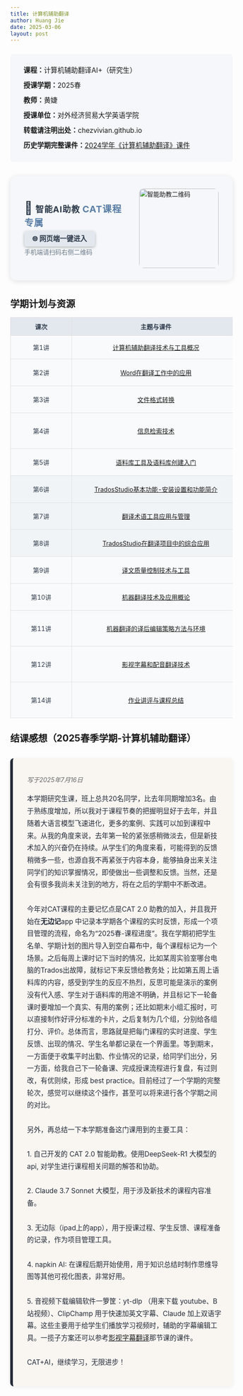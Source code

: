 ```yaml
---
title: 计算机辅助翻译
author: Huang Jie
date: 2025-03-06
layout: post
---
```


<!-- 课程简介区块 -->
<div style="background:#f5f7fa; border-radius:8px; padding:20px 30px; margin:24px 0 32px 0; font-size:1.1em; line-height:2.2;">
<strong>课程：</strong>计算机辅助翻译AI+（研究生）<br>
<strong>授课学期：</strong>2025春<br>
<strong>教师：</strong>黄婕<br>
<strong>授课单位：</strong>对外经济贸易大学英语学院<br>
<strong>转载请注明出处：</strong>chezvivian.github.io<br>
<strong>历史学期完整课件：</strong><a href="/class/archive/CAT-2024/" target="_blank">2024学年《计算机辅助翻译》课件</a>
</div>

<!-- 智能AI助教美化区块（浅灰理科风格） -->
<div style="background:#f5f7fa; border-radius:14px; box-shadow:0 2px 12px #e0e0e0; padding:28px 32px; margin:32px 0 36px 0; display:flex; align-items:center; gap:32px;">
  <div style="flex:1;">
    <div style="font-size:1.35em; font-weight:bold; color:#2d3a4a; margin-bottom:10px; letter-spacing:1px;">
      <span style="font-size:1.5em;">🤖</span> 智能AI助教 <span style="font-size:1.1em; color:#5b7fa6;">CAT课程专属</span>
    </div>
    <div style="margin-bottom:10px;">
      <a href="https://udify.app/chat/cowvutHCzOFeVfaw" target="_blank" style="background:#e3e8ef; color:#2d3a4a; padding:8px 18px; border-radius:6px; font-size:1.1em; text-decoration:none; font-weight:bold; box-shadow:0 2px 6px #b3b3b3; transition:background 0.2s;">🌐 网页端一键进入</a>
    </div>
    <div style="font-size:1em; color:#6c7a89;">手机端请扫码右侧二维码</div>
  </div>
  <div style="flex-shrink:0;">
    <img src="https://chezvivian.github.io/class/assets/CAT助教_2.0.png" alt="智能助教二维码" style="width:180px; border-radius:10px;">
  </div>
</div>

<script>
 window.difyChatbotConfig = {
  token: 'cowvutHCzOFeVfaw'
 }
</script>
<script
 src="https://udify.app/embed.min.js"
 id="cowvutHCzOFeVfaw"
 defer>
</script>
<style>
  #dify-chatbot-bubble-button {
    background-color: #e3e8ef !important;
  }
  #dify-chatbot-bubble-window {
    width: 40rem !important;
    height: 45rem !important;
  }
</style>

<!-- 学期计划与资源表格区块（冷静配色，宽度100%） -->
## 学期计划与资源

<table style="width:100%; border-collapse:collapse; text-align:center; font-size:1em; background:#fff;">
  <tr style="background:#e3e8ef; color:#2d3a4a;">
    <th style="border:1px solid #e0e0e0; padding:10px 24px; min-width:90px; width:90px;">课次</th>
    <th style="border:1px solid #e0e0e0; padding:10px 40px; min-width:300px; width:300px;">主题与课件</th>
    <th style="border:1px solid #e0e0e0; padding:10px 12px; min-width:220px; width:220px; font-size:0.8em;">简介</th>
    <th style="border:1px solid #e0e0e0; padding:10px 24px; min-width:150px; width:150px;">模块</th>
  </tr>
  <tr style="background:#f9fafb; color:#2d3a4a;">
    <td style="border:1px solid #e0e0e0; padding:10px 24px; min-width:90px; width:90px;">第1讲</td>
    <td style="border:1px solid #e0e0e0; padding:10px 40px; min-width:300px; width:300px;"><a href="https://chezvivian.github.io/class/CAT_pdf/第1讲_计算机辅助翻译技术与工具概况_2025.pdf" target="_blank">计算机辅助翻译技术与工具概况</a></td>
    <td style="border:1px solid #e0e0e0; padding:10px 12px; min-width:220px; width:220px; font-size:0.8em;">概述CAT的发展历程、基本原理和主要工具类型，帮助学生建立整体认知。</td>
    <td style="border:1px solid #e0e0e0; padding:10px 24px; min-width:150px; width:150px;" rowspan="5"><b>CAT译前准备</b></td>
  </tr>
  <tr style="background:#f9fafb; color:#2d3a4a;">
    <td style="border:1px solid #e0e0e0; padding:10px;">第2讲</td>
    <td style="border:1px solid #e0e0e0; padding:10px 32px;"><a href="https://chezvivian.github.io/class/CAT_pdf/第2讲_Word在翻译工作中的应用.pdf" target="_blank">Word在翻译工作中的应用</a></td>
    <td style="border:1px solid #e0e0e0; padding:10px 24px;">介绍Word在翻译流程中的常用功能和技巧，提高效率和质量。</td>
  </tr>
  <tr style="background:#f9fafb; color:#2d3a4a;">
    <td style="border:1px solid #e0e0e0; padding:10px;">第3讲</td>
    <td style="border:1px solid #e0e0e0; padding:10px 32px;"><a href="https://chezvivian.github.io/class/CAT_pdf/第3讲_文件格式转换.pdf" target="_blank">文件格式转换</a></td>
    <td style="border:1px solid #e0e0e0; padding:10px 24px;">讲解不同文件格式在翻译中的转换方法，解决格式兼容问题。</td>
  </tr>
  <tr style="background:#f9fafb; color:#2d3a4a;">
    <td style="border:1px solid #e0e0e0; padding:10px;">第4讲</td>
    <td style="border:1px solid #e0e0e0; padding:10px 32px;"><a href="https://chezvivian.github.io/class/CAT_pdf/第4讲_信息检索技术.pdf" target="_blank">信息检索技术</a></td>
    <td style="border:1px solid #e0e0e0; padding:10px 24px;">介绍信息检索的基本原理和常用方法，提升查找资料和术语能力。</td>
  </tr>
  <tr style="background:#f9fafb; color:#2d3a4a;">
    <td style="border:1px solid #e0e0e0; padding:10px;">第5讲</td>
    <td style="border:1px solid #e0e0e0; padding:10px 32px;"><a href="https://chezvivian.github.io/class/CAT_pdf/第5讲_语料库工具及语料库创建入门.pdf" target="_blank">语料库工具及语料库创建入门</a></td>
    <td style="border:1px solid #e0e0e0; padding:10px 24px;">讲解语料库的基本概念、常用工具及创建流程。</td>
  </tr>
  <tr style="background:#f1f4f7; color:#2d3a4a;">
    <td style="border:1px solid #e0e0e0; padding:10px;">第6讲</td>
    <td style="border:1px solid #e0e0e0; padding:10px 32px;"><a href="https://chezvivian.github.io/class/CAT_pdf/第6讲_TradosStudio基本功能-安装设置和功能简介.pdf" target="_blank">TradosStudio基本功能-安装设置和功能简介</a></td>
    <td style="border:1px solid #e0e0e0; padding:10px 24px;">介绍Trados Studio的安装、初始设置及主要功能。</td>
    <td style="border:1px solid #e0e0e0; padding:10px;" rowspan="3"><b>CAT项目实践</b></td>
  </tr>
  <tr style="background:#f1f4f7; color:#2d3a4a;">
    <td style="border:1px solid #e0e0e0; padding:10px;">第7讲</td>
    <td style="border:1px solid #e0e0e0; padding:10px 32px;"><a href="https://chezvivian.github.io/class/CAT_pdf/第7讲_翻译术语工具应用与管理.pdf" target="_blank">翻译术语工具应用与管理</a></td>
    <td style="border:1px solid #e0e0e0; padding:10px 24px;">讲解翻译术语管理的重要性及常用术语工具的应用方法。</td>
  </tr>
  <tr style="background:#f1f4f7; color:#2d3a4a;">
    <td style="border:1px solid #e0e0e0; padding:10px;">第8讲</td>
    <td style="border:1px solid #e0e0e0; padding:10px 32px;"><a href="https://chezvivian.github.io/class/CAT_pdf/第8讲_TradosStudio在翻译项目中的综合应用.pdf" target="_blank">TradosStudio在翻译项目中的综合应用</a></td>
    <td style="border:1px solid #e0e0e0; padding:10px 24px;">介绍Trados Studio在翻译项目中的综合应用流程和技巧。</td>
  </tr>
  <tr style="background:#f9fafb; color:#2d3a4a;">
    <td style="border:1px solid #e0e0e0; padding:10px;">第9讲</td>
    <td style="border:1px solid #e0e0e0; padding:10px 32px;"><a href="https://chezvivian.github.io/class/CAT_pdf/第9讲_译文质量控制技术与工具.pdf" target="_blank">译文质量控制技术与工具</a></td>
    <td style="border:1px solid #e0e0e0; padding:10px 24px;">介绍译文质量控制的基本概念、常用技术和工具。</td>
    <td style="border:1px solid #e0e0e0; padding:10px;" rowspan="5"><b>CAT进阶与拓展</b></td>
  </tr>
  <tr style="background:#f9fafb; color:#2d3a4a;">
    <td style="border:1px solid #e0e0e0; padding:10px;">第10讲</td>
    <td style="border:1px solid #e0e0e0; padding:10px 32px;"><a href="https://chezvivian.github.io/class/CAT_pdf/第10讲_机器翻译技术及应用概论.pdf" target="_blank">机器翻译技术及应用概论</a></td>
    <td style="border:1px solid #e0e0e0; padding:10px 24px;">概述机器翻译的发展历程、主流技术路线及应用场景。</td>
  </tr>
  <tr style="background:#f9fafb; color:#2d3a4a;">
    <td style="border:1px solid #e0e0e0; padding:10px;">第11讲</td>
    <td style="border:1px solid #e0e0e0; padding:10px 32px;"><a href="https://chezvivian.github.io/class/CAT_pdf/第11讲_机器翻译的译后编辑策略方法与环境.pdf" target="_blank">机器翻译的译后编辑策略方法与环境</a></td>
    <td style="border:1px solid #e0e0e0; padding:10px 24px;">讲解机器翻译译文的后期编辑方法、常见问题及工作环境和工具。</td>
  </tr>
  <tr style="background:#f9fafb; color:#2d3a4a;">
    <td style="border:1px solid #e0e0e0; padding:10px;">第12讲</td>
    <td style="border:1px solid #e0e0e0; padding:10px 32px;"><a href="https://chezvivian.github.io/class/CAT_pdf/第12讲_影视字幕和配音翻译技术.pdf" target="_blank">影视字幕和配音翻译技术</a></td>
    <td style="border:1px solid #e0e0e0; padding:10px 24px;">介绍影视字幕和配音翻译的基本流程、技术要点及常用软件工具。</td>
  </tr>
  <tr style="background:#f9fafb; color:#2d3a4a;">
    <td style="border:1px solid #e0e0e0; padding:10px;">第14讲</td>
    <td style="border:1px solid #e0e0e0; padding:10px 32px;"><a href="https://chezvivian.github.io/class/CAT_pdf/第14讲_作业讲评_课程总结.pdf" target="_blank">作业讲评与课程总结</a></td>
    <td style="border:1px solid #e0e0e0; padding:10px 24px;">对本学期课程内容进行总结，讲评学生作业，梳理知识体系，答疑解惑。</td>
  </tr>
</table>

## 结课感想（2025春季学期-计算机辅助翻译）

<div style="background:#f9f6f2; border-left:6px solid #232a36; border-radius:8px; box-shadow:0 2px 8px #eee; padding:24px 24px 24px 32px; margin:32px 0;">
  <p style="font-style:italic; color:#666; margin-bottom:20px;">写于2025年7月16日</p>
  <p style="font-size:1.1em; line-height:1.8; color:#232a36;">
本学期研究生课，班上总共20名同学，比去年同期增加3名。由于熟练度增加，所以我对于课程节奏的把握明显好于去年，并且随着大语言模型飞速进化，更多的案例、实践可以加到课程中来。从我的角度来说，去年第一轮的紧张感稍微淡去，但是新技术加入的兴奋仍在持续。从学生们的角度来看，可能得到的反馈稍微多一些，也源自我不再紧张于内容本身，能够抽身出来关注同学们的知识掌握情况，即使做出一些调整和反馈。当然，还是会有很多我尚未关注到的地方，将在之后的学期中不断改进。<br><br>
今年对CAT课程的主要记忆点是CAT 2.0 助教的加入，并且我开始在<b>无边记</b>app 中记录本学期各个课程的实时反馈，形成一个项目管理的流程，命名为“2025春-课程进度”。我在学期初把学生名单、学期计划的图片导入到空白幕布中，每个课程标记为一个场景。之后每周上课时记下当时的情况，比如某周实验室哪台电脑的Trados出故障，就标记下来反馈给教务处；比如第五周上语料库的内容，感受到学生的反应不热烈，反思可能是演示的案例没有代入感、学生对于语料库的用途不明确，并且标记下一轮备课时要增加一个真实、有用的案例；还比如期末小组汇报时，可以直接制作好评分标准的卡片，之后复制为几个组，分别给各组打分、评价。总体而言，思路就是把每门课程的实时进度、学生反馈、出现的情况、学生名单都记录在一个界面里。等到期末，一方面便于收集平时出勤、作业情况的记录，给同学们出分，另一方面，给我自己下一轮备课、完成授课流程进行复盘，有过则改，有优则续，形成 best practice。目前经过了一个学期的完整轮次，感觉可以继续这个操作，甚至可以将来进行各个学期之间的对比。<br><br>
另外，再总结一下本学期准备这门课用到的主要工具：<br><br>
1. 自己开发的 CAT 2.0 智能助教。使用DeepSeek-R1 大模型的 api, 对学生进行课程相关问题的解答和协助。<br><br>
2. Claude 3.7 Sonnet 大模型，用于涉及新技术的课程内容准备。<br><br>
3. 无边际（ipad上的app），用于授课过程、学生反馈、课程准备的记录，作为项目管理工具。<br><br>
4. napkin AI: 在课程后期开始使用，用于知识总结时制作思维导图等其他可视化图表，非常好用。<br><br>
5. 音视频下载编辑软件一箩筐：yt-dlp （用来下载 youtube、B站视频）、ClipChamp 用于快速加英文字幕、Claude 加上双语字幕。这些主要用于给学生们播放学习视频时，辅助的字幕编辑工具。一揽子方案还可以参考<a href="https://chezvivian.github.io/class/CAT_pdf/第12讲_影视字幕和配音翻译技术.pdf" target="_blank">影视字幕翻译</a>那节课的课件。<br><br>
CAT+AI，继续学习，无限进步！
  </p>
</div>
